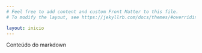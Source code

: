 ```yaml
---
# Feel free to add content and custom Front Matter to this file.
# To modify the layout, see https://jekyllrb.com/docs/themes/#overriding-theme-defaults

layout: inicio
---
```


Conteúdo do markdown